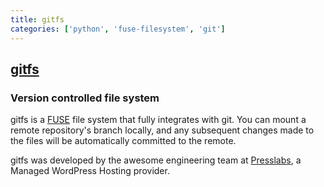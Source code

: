```yaml
---
title: gitfs
categories: ['python', 'fuse-filesystem', 'git']
---
```

## [gitfs](https://github.com/presslabs/gitfs)

### Version controlled file system


gitfs is a [FUSE](http://fuse.sourceforge.net/) file system that fully
integrates with git. You can mount a remote repository's branch locally, and any
subsequent changes made to the files will be automatically committed to the
remote.

gitfs was developed by the awesome engineering team at [Presslabs](https://www.presslabs.com/),
a Managed WordPress Hosting provider.
